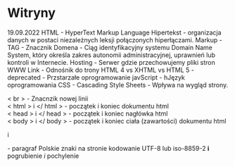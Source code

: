 # Witryny
19.09.2022
HTML - HyperText Markup Language
Hipertekst -  organizacja danych w postaci niezależnych leksji połączonych hiperłączami.
Markup - TAG - Znacznik
Domena - Ciąg identyfikacyjny systemu Domain Name System, który określa zakres autonomii administracyjnej, uprawnień lub kontroli w Internecie.
Hosting - Serwer gdzie przechowujemy pliki stron WWW
Link - Odnośnik do trony 
HTML 4 vs XHTML vs HTML 5 - 
deprecated - Przstarzałe oprogramowanie
javScript - hJęzyk oprogramowania 
CSS - Cascading Style Sheets - Wpływa na wygląd strony. 

< br > - Znacnzik nowej linii <br>
< html > i </ html > - początek i koniec dokumentu html <br>
< head > i </ head > - początek i koniec nagłówka html <br>
< body > i </ body > - początek i koniec ciała (zawartości) dokumentu html <br>
<p> i </p> - paragraf 
<html lang="pl">
<meta charset="UTF-8"> Polskie znaki na stronie kodowanie UTF-8 lub iso-8859-2
<b> i </b> pogrubienie
<i> i </i> pochylenie

